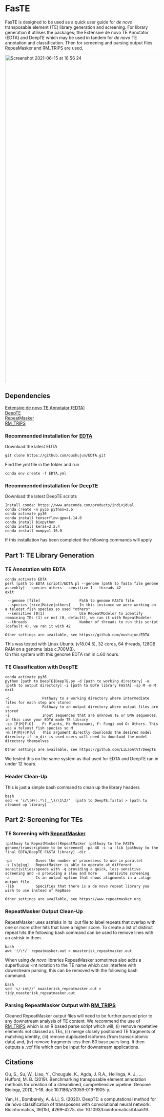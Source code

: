 # FasTE
FasTE is designed to be used as a quick user guide for *de novo* transposable element (TE) library generation and screening. For library generation it utilises the packages; the Extensive de novo TE Annotator (EDTA) and DeepTE which may be used in tandem for *de novo* TE annotation and classification. Then for screening and parsing output files RepeaMasker and RM_TRIPS are used. 

<img width="1076" alt="Screenshot 2021-06-15 at 16 56 24" src="https://user-images.githubusercontent.com/46861035/122085468-a7765400-cdfa-11eb-85cb-ae0165dbe3ce.png">

## Dependencies

[Extensive de novo TE Annotator (EDTA)](https://github.com/oushujun/EDTA) <br />
[DeepTE](https://github.com/LiLabAtVT/DeepTE) <br />
[RepeatMasker](https://www.repeatmasker.org) <br />
[RM_TRIPS](https://github.com/clbutler/RM_TRIPS) <br />

### Recommended installation for [EDTA](https://github.com/oushujun/EDTA) <br />

Download the latest EDTA <br />
```
git clone https://github.com/oushujun/EDTA.git
```
Find the yml file in the folder and run <br />
```
conda env create -f EDTA.yml
```
### Recommended installation for [DeepTE](https://github.com/LiLabAtVT/DeepTE) <br />

Download the latest DeepTE scripts <br />
```
Install conda: https://www.anaconda.com/products/individual
conda create -n py36 python=3.6
conda activate py36
conda install tensorflow-gpu=1.14.0
conda install biopython
conda install keras=2.2.4
conda install numpy=1.16.0
```
If this installation has been completed the following commands will apply <br />

## Part 1: TE Library Generation 

### TE Annotation with EDTA
```
conda activate EDTA 
perl [path to EDTA script]/EDTA.pl --genome [path to fasta file genome assembly] --species others --sensitive 1 --threads 42 
exit

 --genome [file]                  Path to genome FASTA file 
 --species [rice|Maize|others]    In this instance we were working on a teleost fish species so used "others" 
 --sensitive [0|1]                Use RepeatModeler to identify remaining TEs (1) or not (0, default), we ran it with RepeatModeler 
 --threads                        Number of threads to run this script (default 4), we ran it with 42 

Other settings are available, see https://github.com/oushujun/EDTA 
 ```

This was tested with Linux Ubuntu (v18.04.5), 32 cores, 64 threads, 128GB RAM on a genome (size c.700MB). <br />
On this system with this genome EDTA ran in c.60 hours. <br />
 
### TE Classification with DeepTE
```
conda activate py36
python [path to DeepTE]DeepTE.py -d [path to working directory] -o [path to output directory] -i [path to EDTA library FASTA] -sp M -m M
exit

-d               Pathway to a working directory where intermediate files for each step are stored
-o               Pathway to an output directory where output files are stored
-i               Input sequences that are unknown TE or DNA sequences, in this case your EDTA made TE library
-sp [P|M|F|O]    P: Plants, M: Metazoans, F: Fungi and O: Others. This was a teleost fish species so M
-m [P|M|F|P|U]   This argument directly downloads the desired model directory if -m_dir is used users will need to download the model directory themselves

Other settings are available, see https://github.com/LiLabAtVT/DeepTE
```

We tested this on the same system as that used for EDTA and DeepTE ran in under 12 hours.  <br />

### Header Clean-Up

This is just a simple bash command to clean up the library headers <br />
```
bash
sed -e 's/\(#\).*\(__\)/\1\2/'  [path to DeepTE.fasta] > [path to cleaned up library]
```

## Part 2: Screening for TEs

### TE Screening with [RepeatMasker](https://www.repeatmasker.org)
```
[pathway to RepeatMasker]RepeatMasker [pathway to the FASTA genome/transcriptome to be screened] -pa 48 -s -a -lib [pathway to the final EDTA/DeepTE FASTA library] -dir .

-pa           Gives the number of processess to use in parallel
-s [s|q|qq]   RepeatMasker is able to operate at different sensitivities/speeds with -q providing a quick, less sensitive screening and -s providing a slow and more     sensivite screening
-a            Is an output option that shows alignments in a .align output file
-lib          Specifies that there is a de novo repeat library you wish to use instead of RepBase

Other settings are available, see https://www.repeatmasker.org
```

### RepeatMasker Output Clean-Up

RepeatMasker uses astrisks in its .out file to label repeats that overlap with one or more other hits that have a higher score. To create a list of distinct repeat hits the following bash command can be used to remove lines with an astrisk in them.  <br />
```
bash
awk '!/\*/' repeatmasker.out > noasterisk_repeatmasker.out
```
When using *de novo* libraries RepeatMasker sometimes also adds a superfluous -int notation to the TE name which can interfere with downstream parsing, this can be removed with the following bash command. <br />
```
bash
sed 's/-int//' noasterisk_repeatmasker.out > tidy_noasterisk_repeatmasker.out
```
### Parsing RepeatMasker Output with [RM_TRIPS](https://github.com/clbutler/RM_TRIPS)

Cleaned RepeatMasker output files will need to be further parsed prior to any downstream analysis of TE content. We recommend the use of [RM_TRIPS](https://github.com/clbutler/RM_TRIPS) which is an R based parse script which will; (i) remove repetetive elements not classed as TEs, (ii) merge closely positioned TE fragments of matching identity, (iii) remove duplicated isoforms (from transcriptomic data) and, (iv) remove fragments less then 80 base pairs long. It then outputs a .vcf file which can be input for downstream applications. 



## Citations
Ou, S., Su, W., Liao, Y., Chougule, K., Agda, J. R.A., Hellinga, A. J., …Hufford, M. B. (2019). Benchmarking transposable element annotation methods for creation of a streamlined, comprehensive pipeline. Genome Biology, 20(1), 1–18. doi: 10.1186/s13059-019-1905-y. <br />

Yan, H., Bombarely, A. & Li, S. (2020). DeepTE: a computational method for de novo classification of transposons with convolutional neural network. Bioinformatics, 36(15), 4269–4275. doi: 10.1093/bioinformatics/btaa519. <br />


